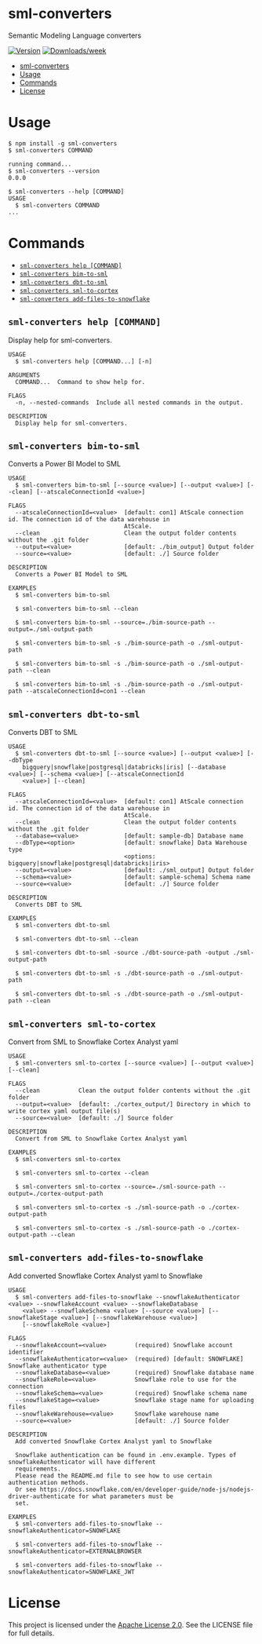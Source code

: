 # sml-converters

Semantic Modeling Language converters

[![Version](https://img.shields.io/npm/v/sml-converters.svg)](https://npmjs.org/package/sml-converters)
[![Downloads/week](https://img.shields.io/npm/dw/sml-converters.svg)](https://npmjs.org/package/sml-converters)

<!-- toc -->
* [sml-converters](#sml-converters)
* [Usage](#usage)
* [Commands](#commands)
* [License](#license)
<!-- tocstop -->

# Usage

```sh-session
$ npm install -g sml-converters
$ sml-converters COMMAND

running command...
$ sml-converters --version
0.0.0

$ sml-converters --help [COMMAND]
USAGE
  $ sml-converters COMMAND
...
```

# Commands

<!-- commands -->
* [`sml-converters help [COMMAND]`](#sml-converters-help-command)
* [`sml-converters bim-to-sml`](#sml-converters-bim-to-sml)
* [`sml-converters dbt-to-sml`](#sml-converters-dbt-to-sml)
* [`sml-converters sml-to-cortex`](#sml-converters-sml-to-cortex)
* [`sml-converters add-files-to-snowflake`](#sml-converters-add-files-to-snowflake)

## `sml-converters help [COMMAND]`

Display help for sml-converters.

```
USAGE
  $ sml-converters help [COMMAND...] [-n]

ARGUMENTS
  COMMAND...  Command to show help for.

FLAGS
  -n, --nested-commands  Include all nested commands in the output.

DESCRIPTION
  Display help for sml-converters.
```

## `sml-converters bim-to-sml`

Converts a Power BI Model to SML

```
USAGE
  $ sml-converters bim-to-sml [--source <value>] [--output <value>] [--clean] [--atscaleConnectionId <value>]

FLAGS
  --atscaleConnectionId=<value>  [default: con1] AtScale connection id. The connection id of the data warehouse in
                                 AtScale.
  --clean                        Clean the output folder contents without the .git folder
  --output=<value>               [default: ./bim_output] Output folder
  --source=<value>               [default: ./] Source folder

DESCRIPTION
  Converts a Power BI Model to SML

EXAMPLES
  $ sml-converters bim-to-sml

  $ sml-converters bim-to-sml --clean

  $ sml-converters bim-to-sml --source=./bim-source-path --output=./sml-output-path

  $ sml-converters bim-to-sml -s ./bim-source-path -o ./sml-output-path

  $ sml-converters bim-to-sml -s ./bim-source-path -o ./sml-output-path --clean

  $ sml-converters bim-to-sml -s ./bim-source-path -o ./sml-output-path --atscaleConnectionId=con1 --clean
```

## `sml-converters dbt-to-sml`

Converts DBT to SML

```
USAGE
  $ sml-converters dbt-to-sml [--source <value>] [--output <value>] [--dbType
    bigquery|snowflake|postgresql|databricks|iris] [--database <value>] [--schema <value>] [--atscaleConnectionId
    <value>] [--clean]

FLAGS
  --atscaleConnectionId=<value>  [default: con1] AtScale connection id. The connection id of the data warehouse in
                                 AtScale.
  --clean                        Clean the output folder contents without the .git folder
  --database=<value>             [default: sample-db] Database name
  --dbType=<option>              [default: snowflake] Data Warehouse type
                                 <options: bigquery|snowflake|postgresql|databricks|iris>
  --output=<value>               [default: ./sml_output] Output folder
  --schema=<value>               [default: sample-schema] Schema name
  --source=<value>               [default: ./] Source folder

DESCRIPTION
  Converts DBT to SML

EXAMPLES
  $ sml-converters dbt-to-sml

  $ sml-converters dbt-to-sml --clean

  $ sml-converters dbt-to-sml -source ./dbt-source-path -output ./sml-output-path

  $ sml-converters dbt-to-sml -s ./dbt-source-path -o ./sml-output-path

  $ sml-converters dbt-to-sml -s ./dbt-source-path -o ./sml-output-path --clean
```

## `sml-converters sml-to-cortex`

Convert from SML to Snowflake Cortex Analyst yaml

```
USAGE
  $ sml-converters sml-to-cortex [--source <value>] [--output <value>] [--clean]

FLAGS
  --clean           Clean the output folder contents without the .git folder
  --output=<value>  [default: ./cortex_output/] Directory in which to write cortex yaml output file(s)
  --source=<value>  [default: ./] Source folder

DESCRIPTION
  Convert from SML to Snowflake Cortex Analyst yaml

EXAMPLES
  $ sml-converters sml-to-cortex 

  $ sml-converters sml-to-cortex --clean

  $ sml-converters sml-to-cortex --source=./sml-source-path --output=./cortex-output-path

  $ sml-converters sml-to-cortex -s ./sml-source-path -o ./cortex-output-path

  $ sml-converters sml-to-cortex -s ./sml-source-path -o ./cortex-output-path --clean
```

## `sml-converters add-files-to-snowflake`

Add converted Snowflake Cortex Analyst yaml to Snowflake

```
USAGE
  $ sml-converters add-files-to-snowflake --snowflakeAuthenticator <value> --snowflakeAccount <value> --snowflakeDatabase
    <value> --snowflakeSchema <value> [--source <value>] [--snowflakeStage <value>] [--snowflakeWarehouse <value>]
    [--snowflakeRole <value>]

FLAGS
  --snowflakeAccount=<value>        (required) Snowflake account identifier
  --snowflakeAuthenticator=<value>  (required) [default: SNOWFLAKE] Snowflake authenticator type
  --snowflakeDatabase=<value>       (required) Snowflake database name
  --snowflakeRole=<value>           Snowflake role to use for the connection
  --snowflakeSchema=<value>         (required) Snowflake schema name
  --snowflakeStage=<value>          Snowflake stage name for uploading files
  --snowflakeWarehouse=<value>      Snowflake warehouse name
  --source=<value>                  [default: ./] Source folder

DESCRIPTION
  Add converted Snowflake Cortex Analyst yaml to Snowflake

  Snowflake authentication can be found in .env.example. Types of snowflakeAuthenticator will have different
  requirements.
  Please read the README.md file to see how to use certain authentication methods.
  Or see https://docs.snowflake.com/en/developer-guide/node-js/nodejs-driver-authenticate for what parameters must be
  set.

EXAMPLES
  $ sml-converters add-files-to-snowflake --snowflakeAuthenticator=SNOWFLAKE

  $ sml-converters add-files-to-snowflake --snowflakeAuthenticator=EXTERNALBROWSER

  $ sml-converters add-files-to-snowflake --snowflakeAuthenticator=SNOWFLAKE_JWT
```

<!-- commandsstop -->

# License

This project is licensed under the [Apache License 2.0](LICENSE). See the LICENSE file for full details.
